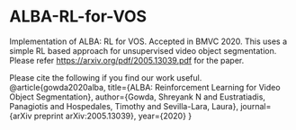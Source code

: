 # ALBA-RL-for-VOS
Implementation of ALBA: RL for VOS. Accepted in BMVC 2020.
This uses a simple RL based approach for unsupervised video object segmentation. Please refer https://arxiv.org/pdf/2005.13039.pdf for the paper.

Please cite the following if you find our work useful.
@article{gowda2020alba,
  title={ALBA: Reinforcement Learning for Video Object Segmentation},
  author={Gowda, Shreyank N and Eustratiadis, Panagiotis and Hospedales, Timothy and Sevilla-Lara, Laura},
  journal={arXiv preprint arXiv:2005.13039},
  year={2020}
}
